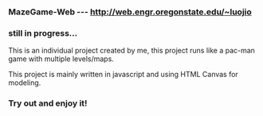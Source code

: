 ### MazeGame-Web --- http://web.engr.oregonstate.edu/~luojio

### still in progress...

This is an individual project created by me, this project runs like a pac-man game with multiple levels/maps.

This project is mainly written in javascript and using HTML Canvas for modeling.

### Try out and enjoy it!
